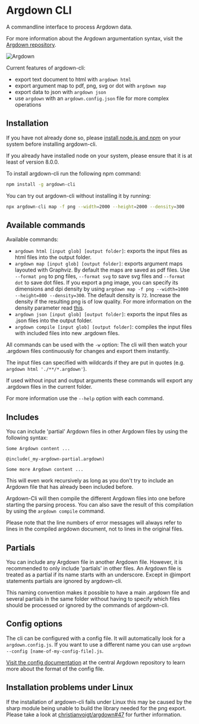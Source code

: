 # Argdown CLI

A commandline interface to process Argdown data.

For more information about the Argdown argumentation syntax, visit the [Argdown repository](https://github.com/christianvoigt/argdown).

![Argdown](https://cdn.rawgit.com/christianvoigt/argdown-cli/master/argdown-mark.svg)

Current features of argdown-cli:

*   export text document to html with `argdown html`
*   export argument map to pdf, png, svg or dot with `argdown map`
*   export data to json with `argdown json`
*   use `argdown` with an `argdown.config.json` file for more complex operations

## Installation

If you have not already done so, please [install node.js and npm](https://docs.npmjs.com/getting-started/installing-node) on your system before installing argdown-cli.

If you already have installed node on your system, please ensure that it is at least of version 8.0.0.

To install argdown-cli run the following npm command:

```bash
npm install -g argdown-cli
```

You can try out argdown-cli without installing it by running:

```bash
npx argdown-cli map -f png --width=2000 --height=2000 --density=300
```

## Available commands

Available commands:

*   `argdown html [input glob] [output folder]`: exports the input files as html files into the output folder.
*   `argdown map [input glob] [output folder]`: exports argument maps layouted with Graphviz. By default the maps are saved as pdf files. Use `--format png` to png files, `--format svg` to save svg files and `--format dot` to save dot files. If you export a png image, you can specify its dimensions and dpi density by using `argdown map -f png --width=1000 --height=800 --density=300`. The default density is `72`. Increase the density if the resulting png is of low quality. For more information on the density parameter read [this](https://github.com/lovell/sharp/issues/729).
*   `argdown json [input glob] [output folder]`: exports the input files as .json files into the output folder.
*   `argdown compile [input glob] [output folder]`: compiles the input files with included files into new .argdown files.

All commands can be used with the `-w` option: The cli will then watch your .argdown files continuously for changes and export them instantly.

The input files can specified with wildcards if they are put in quotes (e.g. `argdown html './**/*.argdown'`).

If used without input and output arguments these commands will export any .argdown files in the current folder.

For more information use the `--help` option with each command.

## Includes

You can include 'partial' Argdown files in other Argdown files by using the following syntax:

```
Some Argdown content ...

@include(_my-argdown-partial.argdown)

Some more Argdown content ...
```

This will even work recursively as long as you don't try to include an Argdown file that has already been included before.

Argdown-Cli will then compile the different Argdown files into one before starting the parsing process. You can also save the result of this compilation by using the `argdown compile` command.

Please note that the line numbers of error messages will always refer to lines in the compiled argdown document, not to lines in the original files.

## Partials

You can include any Argdown file in another Argdown file. However, it is recommended to only include 'partials' in other files. An Argdown file is treated as a partial if its name starts with an underscore. Except in @import statements partials are ignored by argdown-cli.

This naming convention makes it possible to have a main .argdown file and several partials in the same folder without having to specify which files should be processed or ignored by the commands of argdown-cli.

## Config options

The cli can be configured with a config file. It will automatically look for a `argdown.config.js`. If you want to use a different name you can use `argdown --config [name-of-my-config-file].js`.

[Visit the config documentation](https://github.com/christianvoigt/argdown/tree/master/docs/Configuration.md) at the central Argdown repository to learn more about the format of the config file.

## Installation problems under Linux

If the installation of argdown-cli fails under Linux this may be caused by the sharp module being unable to build the library needed for the png export. Please take a look at [christianvoigt/argdown#47](https://github.com/christianvoigt/argdown/issues/47) for further information.
